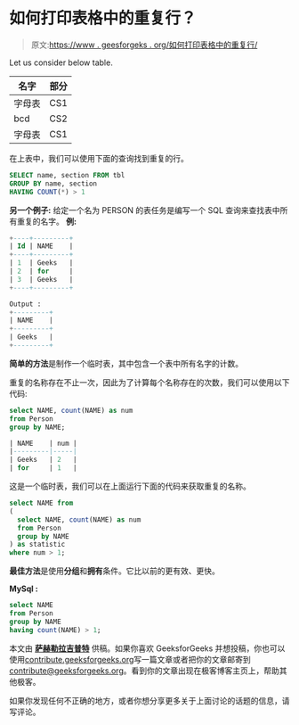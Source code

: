 # 如何打印表格中的重复行？

> 原文:[https://www . geesforgeks . org/如何打印表格中的重复行/](https://www.geeksforgeeks.org/how-to-print-duplicate-rows-in-a-table/)

Let us consider below table.

| 名字 | 部分 |
| --- | --- |
| 字母表 | CS1 |
| bcd | CS2 |
| 字母表 | CS1 |

在上表中，我们可以使用下面的查询找到重复的行。

```sql
SELECT name, section FROM tbl
GROUP BY name, section
HAVING COUNT(*) > 1

```

**另一个例子:**
给定一个名为 PERSON 的表任务是编写一个 SQL 查询来查找表中所有重复的名字。
**例:**

```sql
+----+---------+
| Id | NAME    |
+----+---------+
| 1  | Geeks   |
| 2  | for     |
| 3  | Geeks   |
+----+---------+

Output :
+---------+
| NAME    |
+---------+
| Geeks   |
+---------+

```

**简单的方法**是制作一个临时表，其中包含一个表中所有名字的计数。

重复的名称存在不止一次，因此为了计算每个名称存在的次数，我们可以使用以下代码:

```sql
select NAME, count(NAME) as num
from Person
group by NAME;

```

```sql
| NAME    | num |
|---------|-----|
| Geeks   | 2   |
| for     | 1   |

```

这是一个临时表，我们可以在上面运行下面的代码来获取重复的名称。

```sql
select NAME from
(
  select NAME, count(NAME) as num
  from Person
  group by NAME
) as statistic
where num > 1;

```

**最佳方法**是使用**分组**和**拥有**条件。它比以前的更有效、更快。

**MySql :**

```sql
select NAME
from Person
group by NAME
having count(NAME) > 1;

```

本文由 **[萨赫勒拉吉普特](https://www.linkedin.com/in/sahil-rajput-3ba2b3134/)** 供稿。如果你喜欢 GeeksforGeeks 并想投稿，你也可以使用[contribute.geeksforgeeks.org](http://www.contribute.geeksforgeeks.org)写一篇文章或者把你的文章邮寄到 contribute@geeksforgeeks.org。看到你的文章出现在极客博客主页上，帮助其他极客。

如果你发现任何不正确的地方，或者你想分享更多关于上面讨论的话题的信息，请写评论。